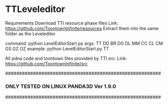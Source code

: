 # TTLeveleditor

Requirements
Download TTI resource phase files
Link: https://github.com/ToontownInfinite/resources
Extract them into the same folder as the Leveleditor


command:    python LevelEditorStart.py
args:       TT DD BR DG DL MM CC CL CM GS GZ OZ
example:    python LevelEditorStart.py TT


All pdna code and toontown files provided by TTI src:
Link: https://github.com/ToontownInfinite/src

########################################################
###      ONLY TESTED ON LINUX PANDA3D Ver 1.9.0      ###
########################################################
